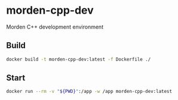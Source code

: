 # morden-cpp-dev
Morden C++ development environment

## Build

```bash
docker build -t morden-cpp-dev:latest -f Dockerfile ./
```

## Start

```bash
docker run --rm -v "${PWD}":/app -w /app morden-cpp-dev:latest
```
